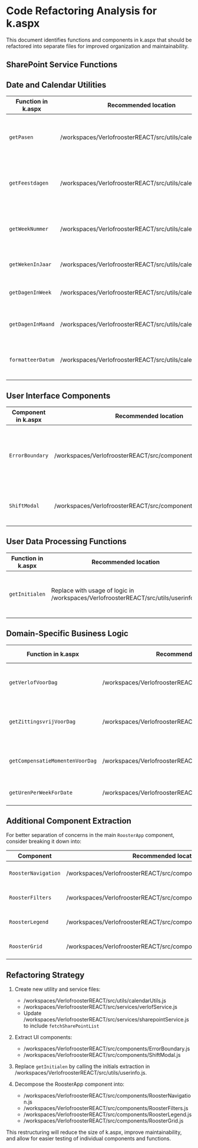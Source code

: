 # Code Refactoring Analysis for k.aspx

This document identifies functions and components in k.aspx that should be refactored into separate files for improved organization and maintainability.

## SharePoint Service Functions

## Date and Calendar Utilities

| Function in k.aspx         | Recommended location                                      | Reason for refactoring                                               |
|----------------------------|-----------------------------------------------------------|----------------------------------------------------------------------|
| `getPasen`                 | /workspaces/VerlofroosterREACT/src/utils/calendarUtils.js  | Pure calculation function for Easter date that can be reused         |
| `getFeestdagen`            | /workspaces/VerlofroosterREACT/src/utils/calendarUtils.js  | Dutch holiday calculator that depends on `getPasen`                  |
| `getWeekNummer`            | /workspaces/VerlofroosterREACT/src/utils/calendarUtils.js  | Week number calculator reusable across components                    |
| `getWekenInJaar`           | /workspaces/VerlofroosterREACT/src/utils/calendarUtils.js  | Year-based calendar utility                                          |
| `getDagenInWeek`           | /workspaces/VerlofroosterREACT/src/utils/calendarUtils.js  | Week-based date range generator                                      |
| `getDagenInMaand`          | /workspaces/VerlofroosterREACT/src/utils/calendarUtils.js  | Month-based date range generator                                     |
| `formatteerDatum`          | /workspaces/VerlofroosterREACT/src/utils/calendarUtils.js  | Dutch date formatter for consistent presentation                     |

## User Interface Components

| Component in k.aspx       | Recommended location                                           | Reason for refactoring                                                       |
|---------------------------|----------------------------------------------------------------|------------------------------------------------------------------------------|
| `ErrorBoundary`           | /workspaces/VerlofroosterREACT/src/components/ErrorBoundary.js  | Generic error handling component that can be reused across the application   |
| `ShiftModal`              | /workspaces/VerlofroosterREACT/src/components/ShiftModal.js     | Complex, reusable modal for shift management                                 |

## User Data Processing Functions

| Function in k.aspx       | Recommended location                                          | Reason for refactoring                                                                     |
|--------------------------|---------------------------------------------------------------|--------------------------------------------------------------------------------------------|
| `getInitialen`           | Replace with usage of logic in /workspaces/VerlofroosterREACT/src/utils/userinfo.js | Use existing initials extraction logic (`getAvatarUrl`) in userinfo.js                        |

## Domain-Specific Business Logic

| Function in k.aspx                   | Recommended location                                          | Reason for refactoring                                         |
|--------------------------------------|---------------------------------------------------------------|----------------------------------------------------------------|
| `getVerlofVoorDag`                   | /workspaces/VerlofroosterREACT/src/services/verlofService.js  | Domain-specific function for leave request processing          |
| `getZittingsvrijVoorDag`             | /workspaces/VerlofroosterREACT/src/services/verlofService.js  | Domain-specific function for availability checking            |
| `getCompensatieMomentenVoorDag`      | /workspaces/VerlofroosterREACT/src/services/verlofService.js  | Domain-specific function for compensation time                 |
| `getUrenPerWeekForDate`              | /workspaces/VerlofroosterREACT/src/services/verlofService.js  | Schedule management function                                   |

## Additional Component Extraction

For better separation of concerns in the main `RoosterApp` component, consider breaking it down into:

| Component               | Recommended location                                              | Purpose                                       |
|-------------------------|-------------------------------------------------------------------|-----------------------------------------------|
| `RoosterNavigation`     | /workspaces/VerlofroosterREACT/src/components/RoosterNavigation.js  | Handling period navigation                    |
| `RoosterFilters`        | /workspaces/VerlofroosterREACT/src/components/RoosterFilters.js     | Managing filters and search                   |
| `RoosterLegend`         | /workspaces/VerlofroosterREACT/src/components/RoosterLegend.js      | Displaying legend information                 |
| `RoosterGrid`           | /workspaces/VerlofroosterREACT/src/components/RoosterGrid.js        | Render the main roster grid                   |

## Refactoring Strategy

1. Create new utility and service files:
    - /workspaces/VerlofroosterREACT/src/utils/calendarUtils.js
    - /workspaces/VerlofroosterREACT/src/services/verlofService.js
    - Update /workspaces/VerlofroosterREACT/src/services/sharepointService.js to include `fetchSharePointList`

2. Extract UI components:
    - /workspaces/VerlofroosterREACT/src/components/ErrorBoundary.js
    - /workspaces/VerlofroosterREACT/src/components/ShiftModal.js

3. Replace `getInitialen` by calling the initials extraction in /workspaces/VerlofroosterREACT/src/utils/userinfo.js.

4. Decompose the RoosterApp component into:
    - /workspaces/VerlofroosterREACT/src/components/RoosterNavigation.js
    - /workspaces/VerlofroosterREACT/src/components/RoosterFilters.js
    - /workspaces/VerlofroosterREACT/src/components/RoosterLegend.js
    - /workspaces/VerlofroosterREACT/src/components/RoosterGrid.js

This restructuring will reduce the size of k.aspx, improve maintainability, and allow for easier testing of individual components and functions.